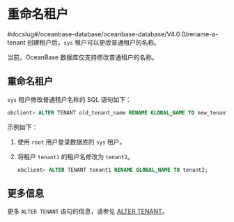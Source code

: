 # 重命名租户
#docslug#/oceanbase-database/oceanbase-database/V4.0.0/rename-a-tenant
创建租户后，`sys` 租户可以更改普通租户的名称。

当前，OceanBase 数据库仅支持修改普通租户的名称。

## 重命名租户

`sys` 租户修改普通租户名称的 SQL 语句如下：

```sql
obclient> ALTER TENANT old_tenant_name RENAME GLOBAL_NAME TO new_tenant_name;
```

示例如下：

1. 使用 `root` 用户登录数据库的 `sys` 租户。

2. 将租户 `tenant1` 的租户名修改为 `tenant2`。

   ```sql
   obclient> ALTER TENANT tenant1 RENAME GLOBAL_NAME TO tenant2;
   ```

## 更多信息

更多 `ALTER TENANT` 语句的信息，请参见 [ALTER TENANT](../../../../700.reference/200.sql-syntax/100.system-tenants/500.alter-tenant.md)。
